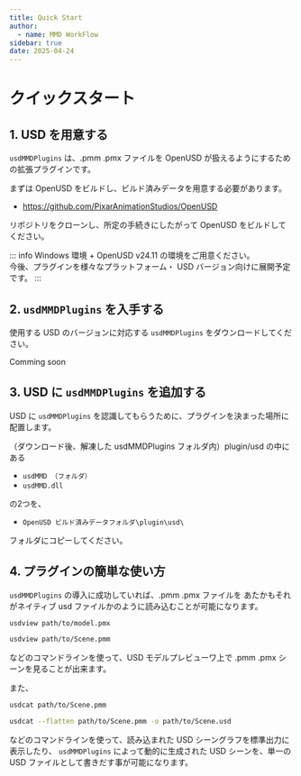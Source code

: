```yaml
---
title: Quick Start
author:
  - name: MMD WorkFlow
sidebar: true
date: 2025-04-24
---
```


# クイックスタート

## 1. USD を用意する

`usdMMDPlugins` は、.pmm .pmx ファイルを
OpenUSD が扱えるようにするための拡張プラグインです。

まずは OpenUSD をビルドし、ビルド済みデータを用意する必要があります。
- https://github.com/PixarAnimationStudios/OpenUSD

リポジトリをクローンし、所定の手続きにしたがって OpenUSD をビルドしてください。
 
::: info
Windows 環境 + OpenUSD v24.11 の環境をご用意ください。  
今後、プラグインを様々なプラットフォーム・ USD バージョン向けに展開予定です。
:::


## 2. `usdMMDPlugins` を入手する

使用する USD のバージョンに対応する `usdMMDPlugins` をダウンロードしてください。

Comming soon

## 3. USD に `usdMMDPlugins` を追加する

USD に `usdMMDPlugins` を認識してもらうために、プラグインを決まった場所に配置します。

（ダウンロード後、解凍した usdMMDPlugins フォルダ内）plugin/usd の中にある

- `usdMMD （フォルダ）`
- `usdMMD.dll`

の2つを、

- `OpenUSD ビルド済みデータフォルダ\plugin\usd\` 

フォルダにコピーしてください。


## 4. プラグインの簡単な使い方

`usdMMDPlugins` の導入に成功していれば、.pmm .pmx ファイルを
あたかもそれがネイティブ usd ファイルかのように読み込むことが可能になります。

```sh
usdview path/to/model.pmx
```
```sh
usdview path/to/Scene.pmm
```
などのコマンドラインを使って、USD モデルプレビューワ上で .pmm .pmx シーンを見ることが出来ます。

また、

```sh
usdcat path/to/Scene.pmm
```
```sh
usdcat --flatten path/to/Scene.pmm -o path/to/Scene.usd
```
などのコマンドラインを使って、読み込まれた USD シーングラフを標準出力に表示したり、 `usdMMDPlugins` によって動的に生成された USD シーンを、単一の USD ファイルとして書きだす事が可能になります。
